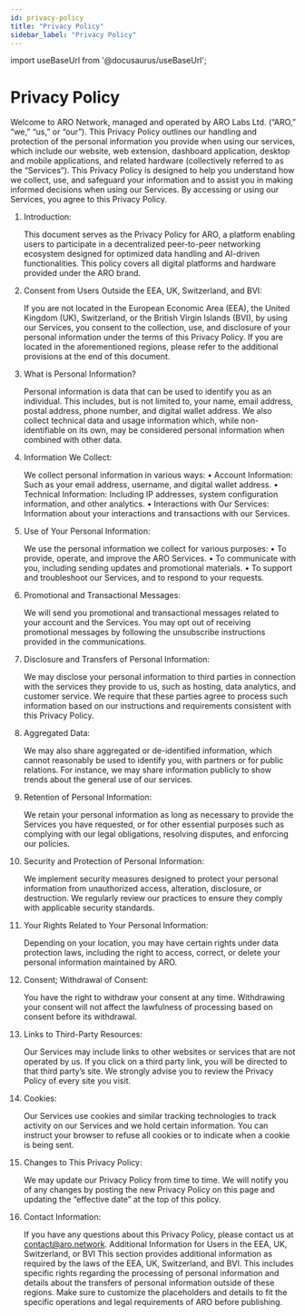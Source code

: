 ```yaml
---
id: privacy-policy
title: "Privacy Policy"
sidebar_label: "Privacy Policy"
---
```

import useBaseUrl from '@docusaurus/useBaseUrl';

# Privacy Policy

Welcome to ARO Network, managed and operated by ARO Labs Ltd. (“ARO,” “we,” “us,” or “our”). This Privacy Policy outlines our handling and protection of the personal information you provide when using our services, which include our website, web extension, dashboard application, desktop and mobile applications, and related hardware (collectively referred to as the “Services”).
This Privacy Policy is designed to help you understand how we collect, use, and safeguard your information and to assist you in making informed decisions when using our Services. By accessing or using our Services, you agree to this Privacy Policy.

1. Introduction:

   This document serves as the Privacy Policy for ARO, a platform enabling users to participate in a decentralized peer-to-peer networking ecosystem designed for optimized data handling and AI-driven functionalities. This policy covers all digital platforms and hardware provided under the ARO brand.
   
2. Consent from Users Outside the EEA, UK, Switzerland, and BVI:

   If you are not located in the European Economic Area (EEA), the United Kingdom (UK), Switzerland, or the British Virgin Islands (BVI), by using our Services, you consent to the collection, use, and disclosure of your personal information under the terms of this Privacy Policy. If you are located in the aforementioned regions, please refer to the additional provisions at the end of this document.
   
3. What is Personal Information?

   Personal information is data that can be used to identify you as an individual. This includes, but is not limited to, your name, email address, postal address, phone number, and digital wallet address. We also collect technical data and usage information which, while non-identifiable on its own, may be considered personal information when combined with other data.
   
4. Information We Collect:

   We collect personal information in various ways:
   • Account Information: Such as your email address, username, and digital wallet address.
   • Technical Information: Including IP addresses, system configuration information, and other analytics.
   • Interactions with Our Services: Information about your interactions and transactions with our Services.
   
5. Use of Your Personal Information:

   We use the personal information we collect for various purposes:
   • To provide, operate, and improve the ARO Services.
   • To communicate with you, including sending updates and promotional materials.
   • To support and troubleshoot our Services, and to respond to your requests.
   
6. Promotional and Transactional Messages:

   We will send you promotional and transactional messages related to your account and the Services. You may opt out of receiving promotional messages by following the unsubscribe instructions provided in the communications.
   
7. Disclosure and Transfers of Personal Information:

   We may disclose your personal information to third parties in connection with the services they provide to us, such as hosting, data analytics, and customer service. We require that these parties agree to process such information based on our instructions and requirements consistent with this Privacy Policy.
   
8. Aggregated Data:

   We may also share aggregated or de-identified information, which cannot reasonably be used to identify you, with partners or for public relations. For instance, we may share information publicly to show trends about the general use of our services.
   
9. Retention of Personal Information:

   We retain your personal information as long as necessary to provide the Services you have requested, or for other essential purposes such as complying with our legal obligations, resolving disputes, and enforcing our policies.
   
10. Security and Protection of Personal Information:

    We implement security measures designed to protect your personal information from unauthorized access, alteration, disclosure, or destruction. We regularly review our practices to ensure they comply with applicable security standards.
    
11. Your Rights Related to Your Personal Information:

    Depending on your location, you may have certain rights under data protection laws, including the right to access, correct, or delete your personal information maintained by ARO.
    
12. Consent; Withdrawal of Consent:

    You have the right to withdraw your consent at any time. Withdrawing your consent will not affect the lawfulness of processing based on consent before its withdrawal.
13. Links to Third-Party Resources:

    Our Services may include links to other websites or services that are not operated by us. If you click on a third party link, you will be directed to that third party’s site. We strongly advise you to review the Privacy Policy of every site you visit.
    
14. Cookies:

    Our Services use cookies and similar tracking technologies to track activity on our Services and we hold certain information. You can instruct your browser to refuse all cookies or to indicate when a cookie is being sent.
    
15. Changes to This Privacy Policy:

    We may update our Privacy Policy from time to time. We will notify you of any changes by posting the new Privacy Policy on this page and updating the “effective date” at the top of this policy.
    
16. Contact Information:

    If you have any questions about this Privacy Policy, please contact us at contact@aro.network.
    Additional Information for Users in the EEA, UK, Switzerland, or BVI This section provides additional information as required by the laws of the EEA, UK, Switzerland, and BVI. This includes specific rights regarding the processing of personal information and details about the transfers of personal information outside of these regions. Make sure to customize the placeholders and details to fit the specific operations and legal requirements of ARO before publishing.
